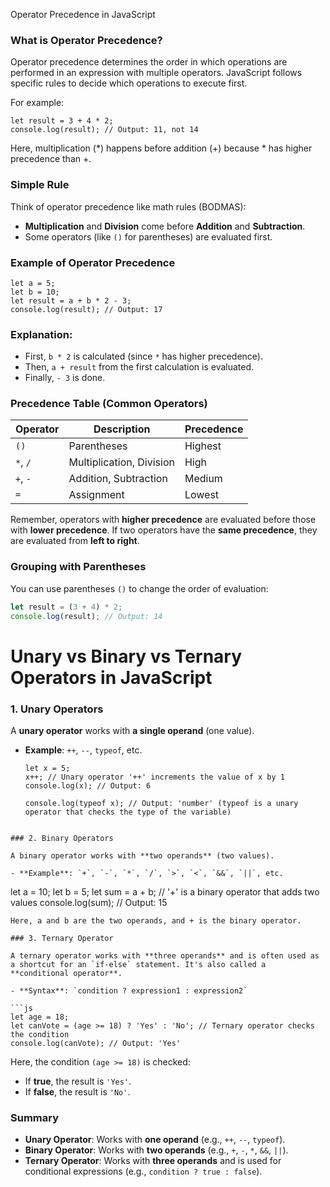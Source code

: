  Operator Precedence in JavaScript

### What is Operator Precedence?

Operator precedence determines the order in which operations are performed in an expression with multiple operators. JavaScript follows specific rules to decide which operations to execute first.

For example:
```
let result = 3 + 4 * 2;
console.log(result); // Output: 11, not 14
```
Here, multiplication (*) happens before addition (+) because * has higher precedence than +.
### Simple Rule

Think of operator precedence like math rules (BODMAS):
- **Multiplication** and **Division** come before **Addition** and **Subtraction**.
- Some operators (like `()` for parentheses) are evaluated first.

### Example of Operator Precedence

```
let a = 5;
let b = 10;
let result = a + b * 2 - 3; 
console.log(result); // Output: 17
```
### Explanation:

- First, `b * 2` is calculated (since `*` has higher precedence).
- Then, `a + result` from the first calculation is evaluated.
- Finally, `- 3` is done.

### Precedence Table (Common Operators)

| Operator   | Description              | Precedence |
|------------|--------------------------|------------|
| `()`       | Parentheses               | Highest    |
| `*`, `/`   | Multiplication, Division  | High       |
| `+`, `-`   | Addition, Subtraction     | Medium     |
| `=`        | Assignment                | Lowest     |

Remember, operators with **higher precedence** are evaluated before those with **lower precedence**. If two operators have the **same precedence**, they are evaluated from **left to right**.

### Grouping with Parentheses

You can use parentheses `()` to change the order of evaluation:

```js
let result = (3 + 4) * 2;
console.log(result); // Output: 14
```
# Unary vs Binary vs Ternary Operators in JavaScript

### 1. Unary Operators

A **unary operator** works with **a single operand** (one value).

- **Example**: `++`, `--`, `typeof`, etc.
  
  ```
  let x = 5;
  x++; // Unary operator '++' increments the value of x by 1
  console.log(x); // Output: 6

  console.log(typeof x); // Output: 'number' (typeof is a unary operator that checks the type of the variable)

```

### 2. Binary Operators

A binary operator works with **two operands** (two values).

- **Example**: `+`, `-`, `*`, `/`, `>`, `<`, `&&`, `||`, etc.

```
let a = 10;
let b = 5;
let sum = a + b; // '+' is a binary operator that adds two values
console.log(sum); // Output: 15
```
Here, a and b are the two operands, and + is the binary operator.

### 3. Ternary Operator

A ternary operator works with **three operands** and is often used as a shortcut for an `if-else` statement. It's also called a **conditional operator**.

- **Syntax**: `condition ? expression1 : expression2`

```js
let age = 18;
let canVote = (age >= 18) ? 'Yes' : 'No'; // Ternary operator checks the condition
console.log(canVote); // Output: 'Yes'
```

Here, the condition `(age >= 18)` is checked:

- If **true**, the result is `'Yes'`.
- If **false**, the result is `'No'`.

### Summary

- **Unary Operator**: Works with **one operand** (e.g., `++`, `--`, `typeof`).
- **Binary Operator**: Works with **two operands** (e.g., `+`, `-`, `*`, `&&`, `||`).
- **Ternary Operator**: Works with **three operands** and is used for conditional expressions (e.g., `condition ? true : false`).
